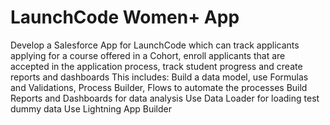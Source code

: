 # LaunchCode Women+ App
Develop a Salesforce App for LaunchCode which can track applicants applying for a course offered in a Cohort, enroll applicants that are accepted in the application process,  track student progress and create reports and dashboards 
This includes:
	Build a data model, use Formulas and Validations, Process Builder, Flows to automate the processes
	Build Reports and Dashboards for data analysis
	Use Data Loader for loading test dummy data
	Use Lightning App Builder
